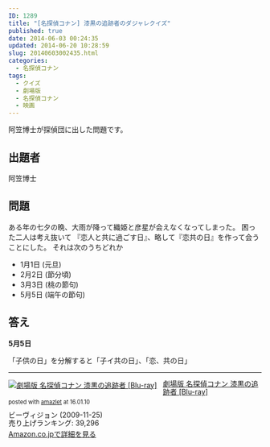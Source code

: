 ```yaml
---
ID: 1289
title: "[名探偵コナン] 漆黒の追跡者のダジャレクイズ"
published: true
date: 2014-06-03 00:24:35
updated: 2014-06-20 10:28:59
slug: 20140603002435.html
categories:
  - 名探偵コナン
tags:
  - クイズ
  - 劇場版
  - 名探偵コナン
  - 映画
---
```


阿笠博士が探偵団に出した問題です。

<!--more-->
<h2>出題者</h2>
阿笠博士

<h2>問題</h2>
ある年の七夕の晩、大雨が降って織姫と彦星が会えなくなってしまった。
困った二人は考え抜いて
『恋人と共に過ごす日』、略して『恋共の日』を作って会うことにした。
それは次のうちどれか
<ul>
<li>1月1日 (元旦)</li>
<li>2月2日 (節分<span class="text-muted">頃</span>)</li>
<li>3月3日 (桃の節句)</li>
<li>5月5日 (端午の節句)</li>
</ul>

<h2>答え</h2>
<strong>5月5日</strong>

「子供の日」を分解すると「子イ共の日」、「恋、共の日」

<hr>

<div class="amazlet-box" style="margin-bottom:0px;"><div class="amazlet-image" style="float:left;margin:0px 12px 1px 0px;"><a href="http://www.amazon.co.jp/exec/obidos/ASIN/B002PA5I9Q/chafuso-22/ref=nosim/" name="amazletlink" target="_blank"><img src="https://images-na.ssl-images-amazon.com/images/I/61ewm65EHJL._SL160_.jpg" alt="劇場版 名探偵コナン 漆黒の追跡者 [Blu-ray]" style="border: none;" /></a></div><div class="amazlet-info" style="line-height:120%; margin-bottom: 10px"><div class="amazlet-name" style="margin-bottom:10px;line-height:120%"><a href="http://www.amazon.co.jp/exec/obidos/ASIN/B002PA5I9Q/chafuso-22/ref=nosim/" name="amazletlink" target="_blank">劇場版 名探偵コナン 漆黒の追跡者 [Blu-ray]</a><div class="amazlet-powered-date" style="font-size:80%;margin-top:5px;line-height:120%">posted with <a href="http://www.amazlet.com/" title="amazlet" target="_blank">amazlet</a> at 16.01.10</div></div><div class="amazlet-detail">ビーヴィジョン (2009-11-25)<br />売り上げランキング: 39,296<br /></div><div class="amazlet-sub-info" style="float: left;"><div class="amazlet-link" style="margin-top: 5px"><a href="http://www.amazon.co.jp/exec/obidos/ASIN/B002PA5I9Q/chafuso-22/ref=nosim/" name="amazletlink" target="_blank">Amazon.co.jpで詳細を見る</a></div></div></div><div class="amazlet-footer" style="clear: left"></div></div>
